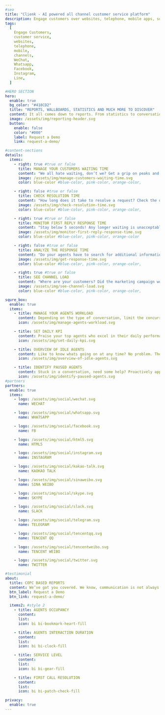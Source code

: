 ```yaml
---
#seo
title: "Clienk - AI powered all channel customer service platform"
description: Engage customers over websites, telephone, mobile apps, social media channels like WeChat, Whatsapp, Facebook, Instagram and many other popular messaging apps.
tags:
  [
    Engage Customers,
    customer service,
    websites,
    telephone,
    mobile,
    channels,
    WeChat,
    Whatsapp,
    Facebook,
    Instagram,
    Line,
  ]

#HERO SECTION
hero:
  enable: true
  bg_color: "#418CD2"
  title: "REPORTS, WALLBOARDS, STATISTICS AND MUCH MORE TO DISCOVER"
  content: It all comes down to reports. From statistics to conversational analytics. We got your covered for your next presentation to the board. Copy - paste and go!
  image: /assets/img/reporting-header.svg
  button:
    enable: false
    color: "#000"
    label: Request a Demo
    link: request-a-demo/

#content-sections
details:
  items:
    - right: true #true or false
      title: MANAGE YOUR CUSTOMERS WAITING TIME
      content: "We all hate waiting, don’t we? Get a grip on peaks and quickly act to balance the load to other agents."
      image: /assets/img/manage-customers-waiting-time.svg
      color: blue-color #blue-color, pink-color, orange-color,

    - right: false #true or false
      title: CHECK RESOLUTION TIME
      content: "How long does it take to resolve a request? Check the details, there might be some valid customer information to improve your products/services."
      image: /assets/img/check-resolution-time.svg
      color: blue-color #blue-color, pink-color, orange-color,

    - right: true #true or false
      title: MONITOR FIRST REPLY RESPONSE TIME
      content: "Stay below 5 seconds! Any longer waiting is unacceptable. Let those agents know who miss the target"
      image: /assets/img/monitor-first-reply-response-time.svg
      color: blue-color #blue-color, pink-color, orange-color

    - right: false #true or false
      title: ANALYZE THE RESPONSE TIME
      content: "Do your agents have to search for additional information in other resources? Monitor how longs it takes for them to reply to your customer's requests. Time is money!"
      image: /assets/img/get-response-time.svg
      color: blue-color #blue-color, pink-color, orange-color,

    - right: true #true or false
      title: SEE CHANNEL LOAD
      content: "Where are your customers? Did the marketing campaign work? Check the live boards to know the details instantly."
      image: /assets/img/see-channel-load.svg
      color: blue-color #blue-color, pink-color, orange-color,

squre_box:
  enable: true
  items:
    - title: MANAGE YOUR AGENTS WORKLOAD
      content: Depending on the type of conversation, limit the concurrent conversations per agent to keep...
      icon: /assets/img/manage-agents-workload.svg

    - title: SET DAILY KPI
      content: Praise your top agents who excel in their daily performance. Motivate those who didn’t make...
      icon: /assets/img/set-daily-kpi.svg

    - title: OVERVIEW OF IDLE AGENTS
      content: Like to know whats going on at any time? No problem. The dashboard reveals much more than simple...
      icon: /assets/img/overview-of-idle-agents.svg

    - title: IDENTIFY PAUSED AGENTS
      content: Stuck in a conversation, need some help? Proactively approach your agents to support them when...
      icon: /assets/img/identify-paused-agents.svg
#partners
partners:
  enable: true
  items:
    - logo: /assets/img/social/wechat.svg
      name: WECHAT

    - logo: /assets/img/social/whatsapp.svg
      name: WHATSAPP

    - logo: /assets/img/social/facebook.svg
      name: FB

    - logo: /assets/img/social/html5.svg
      name: HTML5

    - logo: /assets/img/social/instagram.svg
      name: INSTAGRAM

    - logo: /assets/img/social/kakao-talk.svg
      name: KAOKAO TALK

    - logo: /assets/img/social/sinaweibo.svg
      name: SINA WEIBO

    - logo: /assets/img/social/skype.svg
      name: SKYPE

    - logo: /assets/img/social/slack.svg
      name: SLACK

    - logo: /assets/img/social/telegram.svg
      name: TELEGRAM

    - logo: /assets/img/social/tencentqq.svg
      name: TENCENT QQ

    - logo: /assets/img/social/tencentweibo.svg
      name: TENCENT WEIBO

    - logo: /assets/img/social/twitter.svg
      name: TWITTER

#testimonial
about:
  title: COPC BASED REPORTS
  content: We’ve got you covered. We know, communication is not always on live chat. Clienk also lets you attend to your social media comments and ask for some feedback to your customers without having to use any other tool
  btn_label: Request a Demo
  btn_link: request-a-demo/

  items2: #style 2
    - title: AGENTS OCCUPANCY
      content:
      list:
      icon: bi bi-bookmark-heart-fill

    - title: AGENTS INTERACTION DURATION
      content:
      list:
      icon: bi bi-clock-fill

    - title: SERVICE LEVEL
      content:
      list:
      icon: bi bi-gear-fill

    - title: FIRST CALL RESOLUTION
      content:
      list:
      icon: bi bi-patch-check-fill

privacy:
  enable: true
---
```


